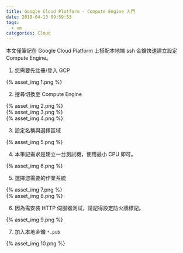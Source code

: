 ```yaml
---
title: Google Cloud Platform - Compute Engine 入門
date: 2019-04-13 09:59:53
tags:
  - vm
categories: Cloud
---
```


本文僅筆記在 Google Cloud Platform 上搭配本地端 ssh 金鑰快速建立設定  Compute Engine。

<!--more-->

1. 您需要先註冊/登入 GCP

{% asset_img 1.png %}

2. 搜尋切換至 Compute Engine

{% asset_img 2.png %}
<br />
{% asset_img 3.png %}
<br>
{% asset_img 4.png %}

3. 設定名稱與選擇區域

{% asset_img 5.png %}

4. 本筆記需求是建立一台測試機，使用最小 CPU 即可。

{% asset_img 6.png %}

5. 選擇您需要的作業系統

{% asset_img 7.png %}
<br>
{% asset_img 8.png %}

6. 因為需安裝 HTTP 伺服器測試，請記得設定防火牆標記。

{% asset_img 9.png %}

7. 加入本地金鑰 `*.pub`

{% asset_img 10.png %}
